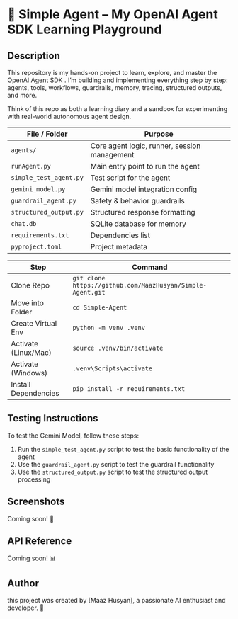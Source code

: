 **🚀 Simple Agent – My OpenAI Agent SDK Learning Playground** 
===========================================================
**Description**
--------------

This repository is my hands-on project to learn, explore, and master the OpenAI Agent SDK
.
I’m building and implementing everything step by step: agents, tools, workflows, guardrails, memory, tracing, structured outputs, and more.

Think of this repo as both a learning diary and a sandbox for experimenting with real-world autonomous agent design.


| File / Folder          | Purpose                                      |
| ---------------------- | -------------------------------------------- |
| `agents/`              | Core agent logic, runner, session management |
| `runAgent.py`          | Main entry point to run the agent            |
| `simple_test_agent.py` | Test script for the agent                    |
| `gemini_model.py`      | Gemini model integration config              |
| `guardrail_agent.py`   | Safety & behavior guardrails                 |
| `structured_output.py` | Structured response formatting               |
| `chat.db`              | SQLite database for memory                   |
| `requirements.txt`     | Dependencies list                            |
| `pyproject.toml`       | Project metadata                             |


| Step                 | Command                                                    |
| -------------------- | ---------------------------------------------------------- |
| Clone Repo           | `git clone https://github.com/MaazHusyan/Simple-Agent.git` |
| Move into Folder     | `cd Simple-Agent`                                          |
| Create Virtual Env   | `python -m venv .venv`                                     |
| Activate (Linux/Mac) | `source .venv/bin/activate`                                |
| Activate (Windows)   | `.venv\Scripts\activate`                                   |
| Install Dependencies | `pip install -r requirements.txt`                          |




**Testing Instructions**
----------------------

To test the Gemini Model, follow these steps:

1. Run the `simple_test_agent.py` script to test the basic functionality of the agent
2. Use the `guardrail_agent.py` script to test the guardrail functionality
3. Use the `structured_output.py` script to test the structured output processing

**Screenshots**
--------------

Coming soon! 📸

**API Reference**
-----------------

Coming soon! 📊

**Author**
---------

this project was created by [Maaz Husyan], a passionate AI enthusiast and developer. 🤖
